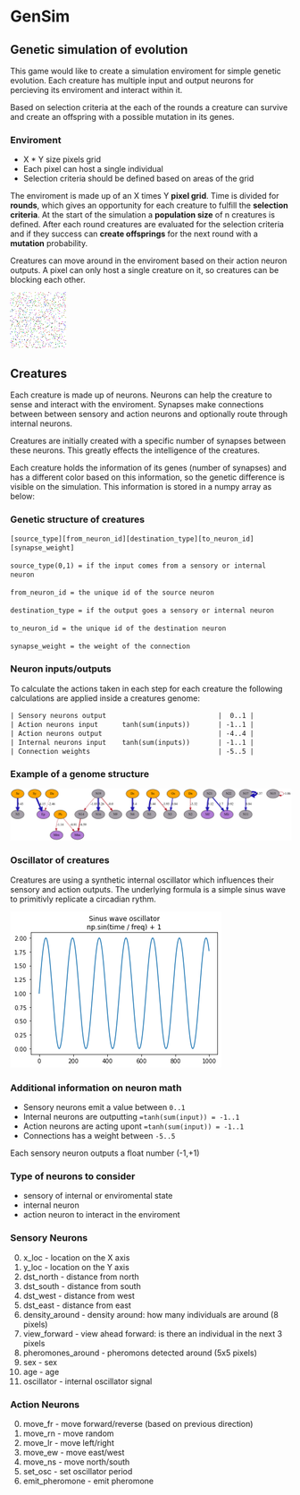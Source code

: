 # GenSim
## Genetic simulation of evolution

This game would like to create a simulation enviroment for simple genetic evolution. Each creature has multiple input and output neurons for percieving its enviroment and interact within it.

Based on selection criteria at the each of the rounds a creature can survive and create an offspring with a possible mutation in its genes.

### Enviroment
- X * Y size pixels grid
- Each pixel can host a single individual
- Selection criteria should be defined based on areas of the grid 

The enviroment is made up of an X times Y **pixel grid**. Time is divided for **rounds**, which gives an opportunity for each creature to fulfill the **selection criteria**. At the start of the simulation a **population size** of n creatures is defined. After each round creatures are evaluated for the selection criteria and if they success can **create offsprings** for the next round with a **mutation** probability. 

 Creatures can move around in the enviroment based on their action neuron outputs. A pixel can only host a single creature on it, so creatures can be blocking each other.

 ![enviroment](img/result.png)

## Creatures

Each creature is made up of neurons. Neurons can help the creature to sense and interact with the enviroment. Synapses make connections between between sensory and action neurons and optionally route through internal neurons.

Creatures are initially created with a specific number of synapses between these neurons. This greatly effects the intelligence of the creatures. 

Each creature holds the information of its genes (number of synapses) and has a different color based on this information, so the genetic difference is visible on the simulation. This information is stored in a numpy array as below:

### Genetic structure of creatures
```
[source_type][from_neuron_id][destination_type][to_neuron_id][synapse_weight]

source_type(0,1) = if the input comes from a sensory or internal neuron

from_neuron_id = the unique id of the source neuron

destination_type = if the output goes a sensory or internal neuron

to_neuron_id = the unique id of the destination neuron

synapse_weight = the weight of the connection
```

### Neuron inputs/outputs

To calculate the actions taken in each step for each creature the following calculations are applied inside a creatures genome:

```
| Sensory neurons output                            |  0..1 | 
| Action neurons input      tanh(sum(inputs))       | -1..1 | 
| Action neurons output                             | -4..4 | 
| Internal neurons input    tanh(sum(inputs))       | -1..1 | 
| Connection weights                                | -5..5 | 
```

### Example of a genome structure

![830aa9](img/830aa9.png)


### Oscillator of creatures

Creatures are using a synthetic internal oscillator which influences their sensory and action outputs. The underlying formula is a simple sinus wave to primitivly replicate a circadian rythm.

![sinus-wave-oscillator](img/oscillator.png)

### Additional information on neuron math

- Sensory neurons emit a value between `0..1`
- Internal neurons are outputting `=tanh(sum(input)) = -1..1`
- Action neurons are acting upont `=tanh(sum(input)) = -1..1`
- Connections has a weight between `-5..5`

Each sensory neuron outputs a float number (-1,+1) 

### Type of neurons to consider
- sensory of internal or enviromental state
- internal neuron
- action neuron to interact in the enviroment

### Sensory Neurons
0. x_loc - location on the X axis
1. y_loc - location on the Y axis
2. dst_north - distance from north
3. dst_south - distance from south
4. dst_west - distance from west
5. dst_east - distance from east
6. density_around - density around: how many individuals are around (8 pixels)
7. view_forward - view ahead forward: is there an individual in the next 3 pixels
8. pheromones_around - pheromons detected around (5x5 pixels)
9. sex - sex
10. age - age
11. oscillator - internal oscillator signal

### Action Neurons
0. move_fr - move forward/reverse (based on previous direction)
1. move_rn - move random
2. move_lr - move left/right
3. move_ew - move east/west
4. move_ns - move north/south
5. set_osc - set oscillator period
6. emit_pheromone - emit pheromone
